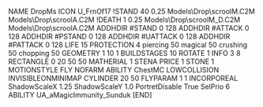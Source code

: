NAME DropMs
ICON U_FrnOf17
!STAND  40 0.25 Models\Drop\scroolM.C2M Models\Drop\scroolA.C2M
!DEATH  1 0.25 Models\Drop\scroolM_D.C2M Models\Drop\scroolA.C2M
ADDHDIR #STAND 0 128
ADDHDIR #ATTACK 0 128
ADDHDIR #PSTAND 0 128
ADDHDIR #UATTACK 0 128
ADDHDIR #PATTACK 0 128
LIFE 15
PROTECTION 4 piercing 50 magical 50 crushing 50 chopping 50
GEOMETRY 1 10 1
BUILDSTAGES 10
ROTATE 1
INFO 3 8
RECTANGLE    0 20 50 50
MATHERIAL 1 STENA
PRICE 1 STONE 1
MOTIONSTYLE FLY
NOFARM
ABILITY ChestMC
LOWCOLLISION
INVISIBLEONMINIMAP
CYLINDER 20 50
FLYPARAM 1 1
INCORPOREAL
ShadowScaleX 1.25
ShadowScaleY 1.0
PortretDisable True
SelPrio 6
ABILITY	UA_aMagicImmunity_Sunduk
[END]
